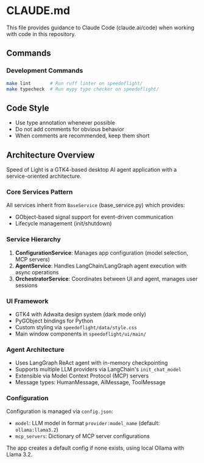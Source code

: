 # CLAUDE.md

This file provides guidance to Claude Code (claude.ai/code) when working with code in this repository.

## Commands

### Development Commands
```bash
make lint       # Run ruff linter on speedoflight/
make typecheck  # Run mypy type checker on speedoflight/
```

## Code Style
- Use type annotation whenever possible
- Do not add comments for obvious behavior
- When comments are recommended, keep them short

## Architecture Overview

Speed of Light is a GTK4-based desktop AI agent application with a service-oriented architecture.

### Core Services Pattern
All services inherit from `BaseService` (base_service.py) which provides:
- GObject-based signal support for event-driven communication
- Lifecycle management (init/shutdown)

### Service Hierarchy
1. **ConfigurationService**: Manages app configuration (model selection, MCP servers)
2. **AgentService**: Handles LangChain/LangGraph agent execution with async operations
3. **OrchestratorService**: Coordinates between UI and agent, manages user sessions

### UI Framework
- GTK4 with Adwaita design system (dark mode only)
- PyGObject bindings for Python
- Custom styling via `speedoflight/data/style.css`
- Main window components in `speedoflight/ui/main/`

### Agent Architecture
- Uses LangGraph ReAct agent with in-memory checkpointing
- Supports multiple LLM providers via LangChain's `init_chat_model`
- Extensible via Model Context Protocol (MCP) servers
- Message types: HumanMessage, AIMessage, ToolMessage

### Configuration
Configuration is managed via `config.json`:
- `model`: LLM model in format `provider:model_name` (default: `ollama:llama3.2`)
- `mcp_servers`: Dictionary of MCP server configurations

The app creates a default config if none exists, using local Ollama with Llama 3.2.